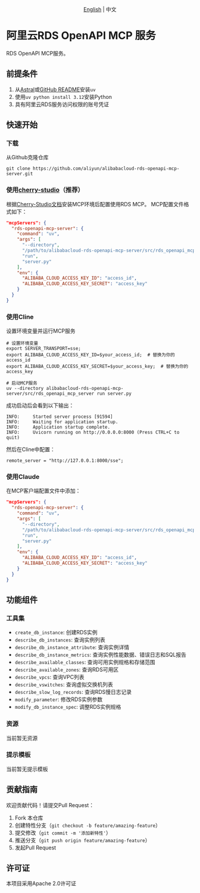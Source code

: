 <p align="center"><a href="./README.md">English</a> | 中文<br></p>

# 阿里云RDS OpenAPI MCP 服务
RDS OpenAPI MCP服务。
## 前提条件
1. 从[Astral](https://docs.astral.sh/uv/getting-started/installation/)或[GitHub README](https://github.com/astral-sh/uv#installation)安装`uv`
2. 使用`uv python install 3.12`安装Python
3. 具有阿里云RDS服务访问权限的账号凭证

## 快速开始
### 下载
从Github克隆仓库
```shell
git clone https://github.com/aliyun/alibabacloud-rds-openapi-mcp-server.git
```

### 使用[cherry-studio](https://github.com/CherryHQ/cherry-studio)（推荐）
根据[Cherry-Studio文档](https://docs.cherry-ai.com/advanced-basic/mcp/install)安装MCP环境后配置使用RDS MCP。 MCP配置文件格式如下：
```json
"mcpServers": {
  "rds-openapi-mcp-server": {
    "command": "uv",
    "args": [
      "--directory",
      "/path/to/alibabacloud-rds-openapi-mcp-server/src/rds_openapi_mcp_server",
      "run",
      "server.py"
    ],
    "env": {
      "ALIBABA_CLOUD_ACCESS_KEY_ID": "access_id",
      "ALIBABA_CLOUD_ACCESS_KEY_SECRET": "access_key"
    }
  }
}
```

### 使用Cline
设置环境变量并运行MCP服务
```shell
# 设置环境变量
export SERVER_TRANSPORT=sse;
export ALIBABA_CLOUD_ACCESS_KEY_ID=$your_access_id;  # 替换为你的access_id
export ALIBABA_CLOUD_ACCESS_KEY_SECRET=$your_access_key;  # 替换为你的access_key

# 启动MCP服务
uv --directory alibabacloud-rds-openapi-mcp-server/src/rds_openapi_mcp_server run server.py
```
成功启动后会看到以下输出：
```shell
INFO:     Started server process [91594]
INFO:     Waiting for application startup.
INFO:     Application startup complete.
INFO:     Uvicorn running on http://0.0.0.0:8000 (Press CTRL+C to quit)
```
然后在Cline中配置：
```shell
remote_server = "http://127.0.0.1:8000/sse";
```

### 使用Claude
在MCP客户端配置文件中添加：
```json
"mcpServers": {
  "rds-openapi-mcp-server": {
    "command": "uv",
    "args": [
      "--directory",
      "/path/to/alibabacloud-rds-openapi-mcp-server/src/rds_openapi_mcp_server",
      "run",
      "server.py"
    ],
    "env": {
      "ALIBABA_CLOUD_ACCESS_KEY_ID": "access_id",
      "ALIBABA_CLOUD_ACCESS_KEY_SECRET": "access_key"
    }
  }
}
```

## 功能组件
### 工具集
* `create_db_instance`: 创建RDS实例
* `describe_db_instances`: 查询实例列表
* `describe_db_instance_attribute`: 查询实例详情
* `describe_db_instance_metrics`: 查询实例性能数据、错误日志和SQL报告
* `describe_available_classes`: 查询可用实例规格和存储范围
* `describe_available_zones`: 查询RDS可用区
* `describe_vpcs`: 查询VPC列表
* `describe_vswitches`: 查询虚拟交换机列表
* `describe_slow_log_records`: 查询RDS慢日志记录
* `modify_parameter`: 修改RDS实例参数
* `modify_db_instance_spec`: 调整RDS实例规格

### 资源
当前暂无资源

### 提示模板
当前暂无提示模板

## 贡献指南
欢迎贡献代码！请提交Pull Request：
1. Fork 本仓库
2. 创建特性分支（`git checkout -b feature/amazing-feature`）
3. 提交修改（`git commit -m '添加新特性'`）
4. 推送分支（`git push origin feature/amazing-feature`）
5. 发起Pull Request

## 许可证
本项目采用Apache 2.0许可证

